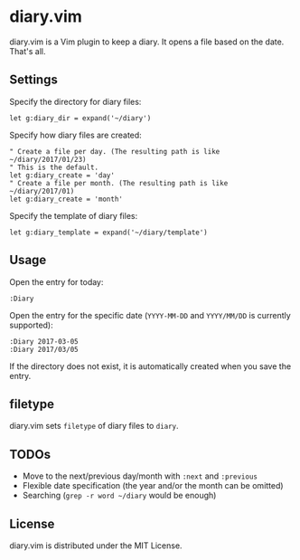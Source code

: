 # diary.vim

diary.vim is a Vim plugin to keep a diary.
It opens a file based on the date. That's all.

## Settings

Specify the directory for diary files:

    let g:diary_dir = expand('~/diary')

Specify how diary files are created:

    " Create a file per day. (The resulting path is like ~/diary/2017/01/23)
    " This is the default.
    let g:diary_create = 'day'
    " Create a file per month. (The resulting path is like ~/diary/2017/01)
    let g:diary_create = 'month'

Specify the template of diary files:

    let g:diary_template = expand('~/diary/template')

## Usage

Open the entry for today:

    :Diary

Open the entry for the specific date (`YYYY-MM-DD` and `YYYY/MM/DD` is
currently supported):

    :Diary 2017-03-05
    :Diary 2017/03/05

If the directory does not exist, it is automatically created when you save the
entry.

## filetype

diary.vim sets `filetype` of diary files to `diary`.

## TODOs

 * Move to the next/previous day/month with `:next` and `:previous`
 * Flexible date specification (the year and/or the month can be omitted)
 * Searching (`grep -r word ~/diary` would be enough)

## License

diary.vim is distributed under the MIT License.
